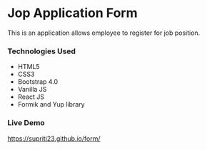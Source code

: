 # Jop Application Form
This is an application allows employee to register for job position.
### Technologies Used
* HTML5
* CSS3
* Bootstrap 4.0
* Vanilla JS
* React JS
* Formik and Yup library

 ### Live Demo
 https://supriti23.github.io/form/